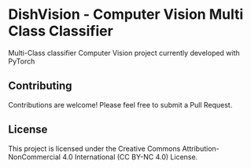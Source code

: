 # DishVision - Computer Vision Multi Class Classifier 
Multi-Class classifier Computer Vision project currently developed with PyTorch

## Contributing
Contributions are welcome! Please feel free to submit a Pull Request.

## License
This project is licensed under the Creative Commons Attribution-NonCommercial 4.0 International (CC BY-NC 4.0) License.
